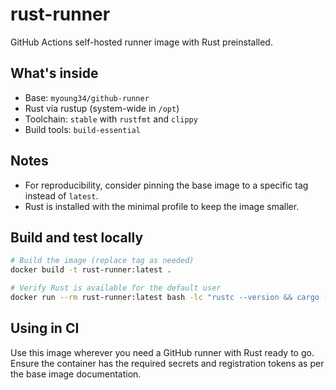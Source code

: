 # rust-runner

GitHub Actions self-hosted runner image with Rust preinstalled.

## What's inside

- Base: `myoung34/github-runner`
- Rust via rustup (system-wide in `/opt`)
- Toolchain: `stable` with `rustfmt` and `clippy`
- Build tools: `build-essential`

## Notes

- For reproducibility, consider pinning the base image to a specific tag instead of `latest`.
- Rust is installed with the minimal profile to keep the image smaller.

## Build and test locally

```bash
# Build the image (replace tag as needed)
docker build -t rust-runner:latest .

# Verify Rust is available for the default user
docker run --rm rust-runner:latest bash -lc "rustc --version && cargo --version && rustup toolchain list"
```

## Using in CI

Use this image wherever you need a GitHub runner with Rust ready to go. Ensure the container has the required secrets and registration tokens as per the base image documentation.
